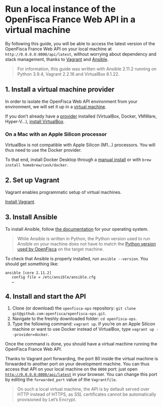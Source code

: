 # Run a local instance of the OpenFisca France Web API in a virtual machine

By following this guide, you will be able to access the latest version of the OpenFisca France Web API on your local machine at `http://0.0.0.0:8000/api/latest`, without worrying about dependency and stack management, thanks to [Vagrant](https://vagrantup.com) and [Ansible](https://www.ansible.com/).

> For information, this guide was written with Ansible 2.11.2 running on Python 3.9.4, Vagrant 2.2.16 and VirtualBox 6.1.22.

## 1. Install a virtual machine provider

In order to isolate the OpenFisca Web API environment from your environment, we will set it up in a [virtual machine](https://en.wikipedia.org/wiki/Virtual_machine).

If you don’t already have a [provider](https://www.vagrantup.com/docs/providers) installed (VirtualBox, Docker, VMWare, Hyper-V…), [install VirtualBox](https://www.virtualbox.org/manual/ch02.html).

### On a Mac with an Apple Silicon processor

VirtualBox is not compatible with Apple Silicon (M1…) processors. You will thus need to use the Docker provider.

To that end, install Docker Desktop through a [manual install](https://docs.docker.com/docker-for-mac/install/) or with `brew install homebrew/cask/docker`.

## 2. Set up Vagrant

Vagrant enables programmatic setup of virtual machines.

[Install Vagrant](https://www.vagrantup.com/downloads).

## 3. Install Ansible

To install Ansible, follow [the documentation](https://docs.ansible.com/ansible/latest/installation_guide/intro_installation.html#installing-ansible-on-specific-operating-systems) for your operating system.

> While Ansible is written in Python, the Python version used to run Ansible on your machine does not have to match the [Python version used by OpenFisca](https://github.com/openfisca/openfisca-core#environment) on the target machine.

To check that Ansible is properly installed, run `ansible --version`. You should get something like:

```
ansible [core 2.11.2]
   config file = /etc/ansible/ansible.cfg
   …
```

## 4. Install and start the API

1. Clone (or download) the `openfisca-ops` repository: `git clone git@github.com:openfisca/openfisca-ops.git`.
2. Navigate to the freshly downloaded folder: `cd openfisca-ops`.
3. Type the following command: `vagrant up`. If you’re on an Apple Silicon machine or want to use Docker instead of VirtualBox, type `vagrant up --provider=docker`.

Once the command is done, you should have a virtual machine running the OpenFisca France Web API.

Thanks to Vagrant port forwarding, the port 80 inside the virtual machine is forwarded to another port on your development machine. You can thus access that API on your local machine on the `8000` port: just open [`http://0.0.0.0:8000/api/latest`](http://0.0.0.0:8000/api/latest) in your browser. You can change this port by editing the `forwarded_port` value of the `Vagrantfile`.

> On such a local virtual machine, the API is by default served over HTTP instead of HTTPS, as SSL certificates cannot be automatically provisioned by Let’s Encrypt.
